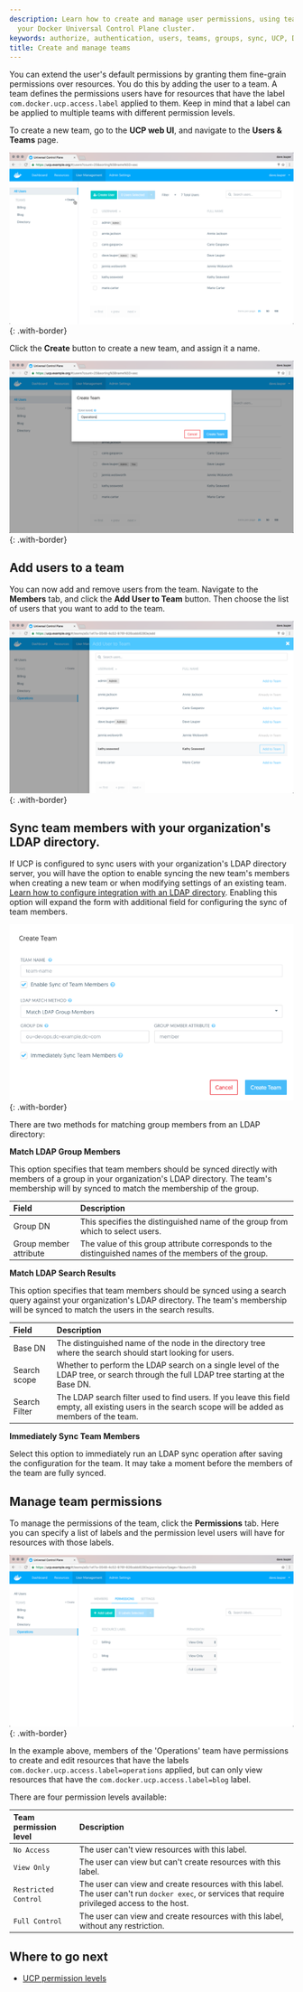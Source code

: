 ```yaml
---
description: Learn how to create and manage user permissions, using teams in
  your Docker Universal Control Plane cluster.
keywords: authorize, authentication, users, teams, groups, sync, UCP, Docker
title: Create and manage teams
---
```


You can extend the user's default permissions by granting them fine-grain
permissions over resources. You do this by adding the user to a team.
A team defines the permissions users have for resources that have the label
`com.docker.ucp.access.label` applied to them. Keep in mind that a label can
be applied to multiple teams with different permission levels. 

To create a new team, go to the **UCP web UI**, and navigate to the
**Users & Teams** page.

![](../../images/create-and-manage-teams-1.png){: .with-border}

Click the **Create** button to create a new team, and assign it a name.

![](../../images/create-and-manage-teams-2.png){: .with-border}

## Add users to a team

You can now add and remove users from the team.
Navigate to the **Members** tab, and click the **Add User to Team** button.
Then choose the list of users that you want to add to the team.

![](../../images/create-and-manage-teams-3.png){: .with-border}

## Sync team members with your organization's LDAP directory.

If UCP is configured to sync users with your organization's LDAP directory
server, you will have the option to enable syncing the new team's members when
creating a new team or when modifying settings of an existing team.
[Learn how to configure integration with an LDAP directory](../configure/external-auth/index.md).
Enabling this option will expand the form with additional field for configuring
the sync of team members.

![](../../images/create-and-manage-teams-5.png){: .with-border}

There are two methods for matching group members from an LDAP directory:

**Match LDAP Group Members**

This option specifies that team members should be synced directly with members
of a group in your organization's LDAP directory. The team's membership will by
synced to match the membership of the group.

| Field                  | Description                                                                                           |
|:-----------------------|:------------------------------------------------------------------------------------------------------|
| Group DN               | This specifies the distinguished name of the group from which to select users.                        |
| Group member attribute | The value of this group attribute corresponds to the distinguished names of the members of the group. |

**Match LDAP Search Results**

This option specifies that team members should be synced using a search query
against your organization's LDAP directory. The team's membership will be
synced to match the users in the search results.

| Field         | Description                                                                                                                                            |
|:--------------|:-------------------------------------------------------------------------------------------------------------------------------------------------------|
| Base DN       | The distinguished name of the node in the directory tree where the search should start looking for users.                                              |
| Search scope  | Whether to perform the LDAP search on a single level of the LDAP tree, or search through the full LDAP tree starting at the Base DN.                   |
| Search Filter | The LDAP search filter used to find users. If you leave this field empty, all existing users in the search scope will be added as members of the team. |

**Immediately Sync Team Members**

Select this option to immediately run an LDAP sync operation after saving the
configuration for the team. It may take a moment before the members of the team
are fully synced.

## Manage team permissions

To manage the permissions of the team, click the **Permissions** tab.
Here you can specify a list of labels and the permission level users will have
for resources with those labels.

![](../../images/create-and-manage-teams-4.png){: .with-border}

In the example above, members of the 'Operations' team have permissions to
create and edit resources that have the labels
`com.docker.ucp.access.label=operations` applied, but can only view resources
that have the `com.docker.ucp.access.label=blog` label.

There are four permission levels available:

| Team permission level | Description                                                                                                                                       |
|:----------------------|:--------------------------------------------------------------------------------------------------------------------------------------------------|
| `No Access`           | The user can't view resources with this label.                                                                                                    |
| `View Only`           | The user can view but can't create resources with this label.                                                                                     |
| `Restricted Control`  | The user can view and create resources with this label. The user can't run `docker exec`, or services that require privileged access to the host. |
| `Full Control`        | The user can view and create resources with this label, without any restriction.                                                                  |

## Where to go next

* [UCP permission levels](permission-levels.md)
